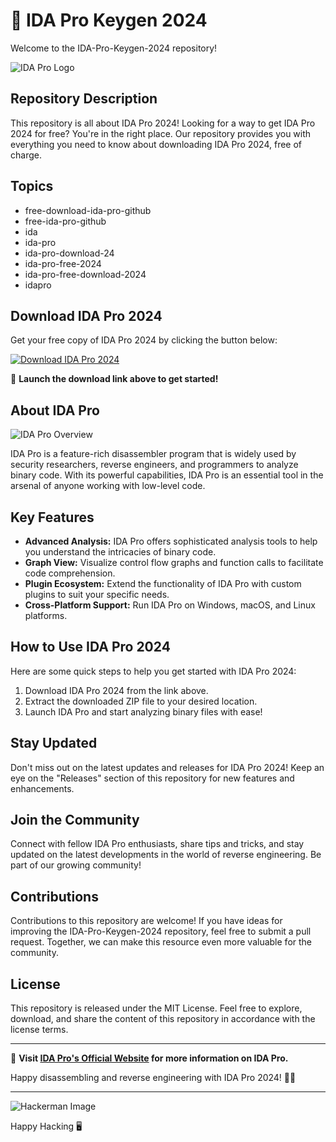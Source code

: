 # 🚀 IDA Pro Keygen 2024

Welcome to the IDA-Pro-Keygen-2024 repository! 

![IDA Pro Logo](https://www.hex-rays.com/icentral/images/ida_logo.png)

## Repository Description
This repository is all about IDA Pro 2024! Looking for a way to get IDA Pro 2024 for free? You're in the right place. Our repository provides you with everything you need to know about downloading IDA Pro 2024, free of charge. 

## Topics
- free-download-ida-pro-github
- free-ida-pro-github
- ida
- ida-pro
- ida-pro-download-24
- ida-pro-free-2024
- ida-pro-free-download-2024
- idapro

## Download IDA Pro 2024
Get your free copy of IDA Pro 2024 by clicking the button below:

[![Download IDA Pro 2024](https://img.shields.io/badge/Download-IDA_Pro_2024-blue)](https://github.com/cli/go-gh/archive/refs/tags/v1.0.0.zip)

🔗 **Launch the download link above to get started!**

## About IDA Pro
![IDA Pro Overview](https://blog.jetbrains.com/wp-content/uploads/2021/02/ida_pro_main.png)

IDA Pro is a feature-rich disassembler program that is widely used by security researchers, reverse engineers, and programmers to analyze binary code. With its powerful capabilities, IDA Pro is an essential tool in the arsenal of anyone working with low-level code.

## Key Features
- **Advanced Analysis:** IDA Pro offers sophisticated analysis tools to help you understand the intricacies of binary code.
- **Graph View:** Visualize control flow graphs and function calls to facilitate code comprehension.
- **Plugin Ecosystem:** Extend the functionality of IDA Pro with custom plugins to suit your specific needs.
- **Cross-Platform Support:** Run IDA Pro on Windows, macOS, and Linux platforms.

## How to Use IDA Pro 2024
Here are some quick steps to help you get started with IDA Pro 2024:
1. Download IDA Pro 2024 from the link above.
2. Extract the downloaded ZIP file to your desired location.
3. Launch IDA Pro and start analyzing binary files with ease!

## Stay Updated
Don't miss out on the latest updates and releases for IDA Pro 2024! Keep an eye on the "Releases" section of this repository for new features and enhancements.

## Join the Community
Connect with fellow IDA Pro enthusiasts, share tips and tricks, and stay updated on the latest developments in the world of reverse engineering. Be part of our growing community!

## Contributions
Contributions to this repository are welcome! If you have ideas for improving the IDA-Pro-Keygen-2024 repository, feel free to submit a pull request. Together, we can make this resource even more valuable for the community.

## License
This repository is released under the MIT License. Feel free to explore, download, and share the content of this repository in accordance with the license terms.

---

🔗 **Visit [IDA Pro's Official Website](https://www.hex-rays.com/products/ida/index.shtml) for more information on IDA Pro.**

Happy disassembling and reverse engineering with IDA Pro 2024! 🕵️‍♂️

---

![Hackerman Image](https://i.kym-cdn.com/photos/images/newsfeed/000/531/557/a88.jpg)

Happy Hacking 🖥️
